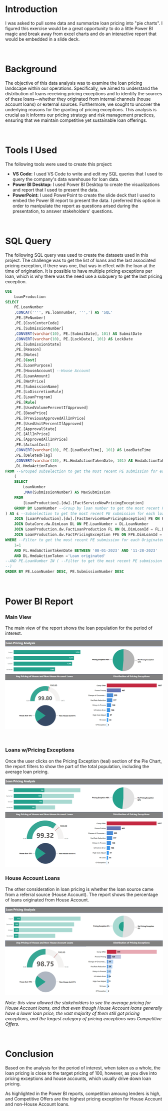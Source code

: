 # Introduction
I was asked to pull some data and summarize loan pricing into "pie charts". I figured this exercise would be a great opportunity to do a little Power BI magic and break away from excel charts and do an interactive report that would be embedded in a slide deck. 

</br>

# Background
The objective of this data analysis was to examine the loan pricing landscape within our operations. Specifically, we aimed to understand the distribution of loans receiving pricing exceptions and to identify the sources of these loans—whether they originated from internal channels (house account loans) or external sources. Furthermore, we sought to uncover the underlying reasons for the granting of pricing exceptions. This analysis is crucial as it informs our pricing strategy and risk management practices, ensuring that we maintain competitive yet sustainable loan offerings.

</br>

# Tools I Used
The following tools were used to create this project:

- **VS Code:** I used VS Code to write and edit my SQL queries that I used to query the company's data warehouse for loan data.
- **Power BI Desktop:** I used Power BI Desktop to create the visualizations and report that I used to present the data.
- **PowerPoint:** I used PowerPoint to create the slide deck that I used to embed the Power BI report to present the data. I preferred this option in order to manipulate the report as questions arised during the presentation, to answer stakeholders' questions.

</br>

# SQL Query
The following SQL query was used to create the datasets used in this project. The challenge was to get the list of loans and the last associated pricing exception, if there was one, that was in effect with the loan at the time of origination. It is possible to have multiple pricing exceptions per loan, which is why there was the need use a subquery to get the last pricing exception.

```sql
USE 
    LoanProduction
SELECT
    PE.LoanNumber
    ,CONCAT('''', PE.loannumber, ''',') AS 'SQL'
    ,PE.[PeNumber]
    ,PE.[CostCenterCode]
    ,PE.[SubmissionNumber]
    ,CONVERT(varchar(10), PE.[SubmitDate], 101) AS SubmitDate
    ,CONVERT(varchar(10), PE.[LockDate], 101) AS LockDate
    ,PE.[SubmissionState]
    ,PE.[Reason]
    ,PE.[Notes]
    ,PE.[Cost]
    ,PE.[LoanPurpose]
    ,PE.[HouseAccount] --House Account
    ,PE.[LoanAmount]
    ,PE.[NetPrice]
    ,PE.[SubmissionName]
    ,PE.[LoDiscretionRule]
    ,PE.[LoanProgram]
    ,PE.[Rule]
    ,PE.[UsedVolumePercentIfApproved]
    ,PE.[BasePrice]
    ,PE.[PreviousApprovedAllInPrice]
    ,PE.[UsedUnitPercentIfApproved]
    ,PE.[ApprovalState]
    ,PE.[AllInPrice]
    ,PE.[ApprovedAllInPrice]
    ,PE.[ActualCost]
    ,CONVERT(varchar(10), PE.[LoadDateTime], 101) AS LoadDateTime
    ,PE.[DeletedFlag]
    ,CONVERT(varchar(10), FL.HmdaActionTakenDate, 101) AS HmdaActionTakenDate
    ,DL.HmdaActionTaken
FROM --Grouped subselection to get the most recent PE submission for each loan number
    ( 
    SELECT
        LoanNumber
        ,MAX(SubmissionNumber) AS MaxSubmission
    FROM
        [LoanProduction].[dw].[FactServiceNowPricingException]
    GROUP BY LoanNumber --Group by loan number to get the most recent PE submission for each loan number
) AS s --Subselection to get the most recent PE submission for each loan number
    JOIN [LoanProduction].[dw].[FactServiceNowPricingException] PE ON PE.LoanNumber = s.LoanNumber AND PE.SubmissionNumber = s.MaxSubmission
    JOIN DataCore.dw.DimLoan DL ON PE.LoanNumber = DL.LoanNumber
    JOIN LoanProduction.dw.FactLoanProduction FL ON DL.DimLoanId = FL.DimLoanId
    JOIN LoanProduction.dw.FactPricingException FPE ON FPE.DimLoanId = FL.DimLoanId
WHERE --Filter to get the most recent PE submission for each Originated Loan between the dates of interest (8/1/2023 - 11/28/2023)
    1=1
    AND FL.HmdaActionTakenDate BETWEEN '08-01-2023' AND '11-28-2023'
    AND DL.HmdaActionTaken ='Loan originated'
--AND PE.LoanNumber IN ( --Filter to get the most recent PE submission for specific loans using their loan numbers
--)
ORDER BY PE.LoanNumber DESC, PE.SubmissionNumber DESC
```
</br>

# Power BI Report
### Main View
The main view of the report shows the loan population for the period of interest. 
</br>

![Loan Pricing Main](assets/loan_pricing_main.png)

</br>

### Loans w/Pricing Exceptions
Once the user clicks on the Pricing Exception (teal) section of the Pie Chart, the report filters to show the part of the total population, including the average loan pricing.
</br>

![Loan Pricing PE](assets/loan_pricing_pes.png)
</br>


### House Account Loans
The other consideration in loan pricing is whether the loan source came from a referral source (House Account). The report shows the percentage of loans originated from House Account.
</br>


![House Account Loans](assets/loan_pricing_ha.png)

*Note: this view allowed the stakeholders to see the average pricing for House Account loans, and that even though House Account loans generally have a lower loan price, the vast majority of them still got pricing exceptions, and the largest category of pricing exceptions was Competitive Offers.*

</br>

# Conclusion
Based on the analysis for the period of interest, when taken as a whole, the loan pricing is close to the target pricing of 100, however, as you dive into pricing exceptions and house accounts, which usually drive down loan pricing.

As highlighted in the Power BI reports, competition amoung lenders is high, and Competitive Offers are the highest pricing exception for House Account and non-House Account loans. 

